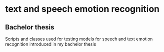 # text and speech emotion recognition
## Bachelor thesis
Scripts and classes used for testing models for speech and text emotion recognition introduced in my bachelor thesis
